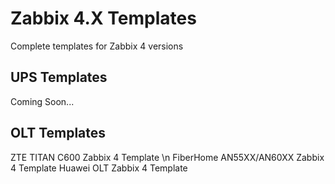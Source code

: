 # Zabbix 4.X Templates
 Complete templates for Zabbix 4 versions
 
## UPS Templates 
 Coming Soon...
## OLT Templates 
 ZTE TITAN C600 Zabbix 4 Template \n
 FiberHome AN55XX/AN60XX Zabbix 4 Template
 Huawei OLT Zabbix 4 Template
